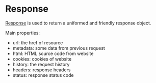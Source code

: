 # Response

[Response][response.py] is used to return a uniformed and friendly response object.

Main properties:

- url: the href of resource
- metadata: some data from previous request
- html: HTML source code from website
- cookies: cookies of website
- history: the request history
- headers: response headers
- status: response status code

[response.py]: https://github.com/howie6879/ruia/blob/master/ruia/response.py

